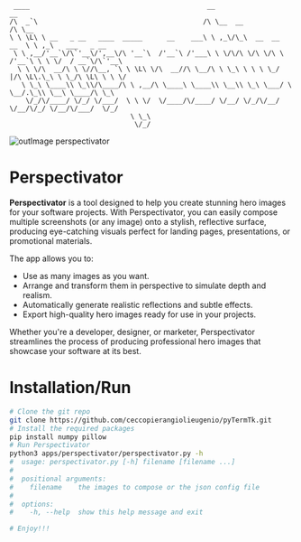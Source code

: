 ```
 ____                                            __                          __
/\  _`\                                         /\ \__  __                  /\ \__
\ \ \L\ \ __   _ __   ____  _____      __    ___\ \ ,_\/\_\  __  __     __  \ \ ,_\   ___   _ __
 \ \ ,__/'__`\/\`'__\/',__\/\ '__`\  /'__`\ /'___\ \ \/\/\ \/\ \/\ \  /'__`\ \ \ \/  / __`\/\`'__\
  \ \ \/\  __/\ \ \//\__, `\ \ \L\ \/\  __//\ \__/\ \ \_\ \ \ \ \_/ |/\ \L\.\_\ \ \_/\ \L\ \ \ \/
   \ \_\ \____\\ \_\\/\____/\ \ ,__/\ \____\ \____\\ \__\\ \_\ \___/ \ \__/.\_\\ \__\ \____/\ \_\
    \/_/\/____/ \/_/ \/___/  \ \ \/  \/____/\/____/ \/__/ \/_/\/__/   \/__/\/_/ \/__/\/___/  \/_/
                              \ \_\
                               \/_/
```


![outImage perspectivator](https://github.com/user-attachments/assets/2718001c-96ef-4308-96f2-e9006f26c1d8)

# Perspectivator

**Perspectivator** is a tool designed to help you create stunning hero images for your software projects. With Perspectivator, you can easily compose multiple screenshots (or any image) onto a stylish, reflective surface, producing eye-catching visuals perfect for landing pages, presentations, or promotional materials.

The app allows you to:
- Use as many images as you want.
- Arrange and transform them in perspective to simulate depth and realism.
- Automatically generate realistic reflections and subtle effects.
- Export high-quality hero images ready for use in your projects.

Whether you're a developer, designer, or marketer, Perspectivator streamlines the process of producing professional hero images that showcase your software at its best.

# Installation/Run
```bash
# Clone the git repo
git clone https://github.com/ceccopierangiolieugenio/pyTermTk.git
# Install the required packages
pip install numpy pillow
# Run Perspectivator
python3 apps/perspectivator/perspectivator.py -h
#  usage: perspectivator.py [-h] filename [filename ...]
#
#  positional arguments:
#    filename    the images to compose or the json config file
#
#  options:
#    -h, --help  show this help message and exit

# Enjoy!!!
```
